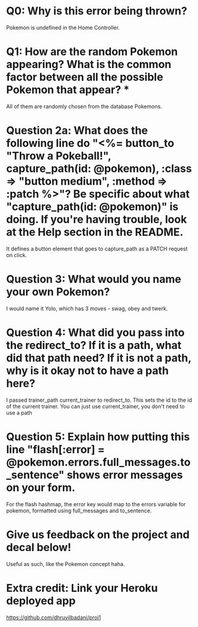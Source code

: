 # Q0: Why is this error being thrown?
Pokemon is undefined in the Home Controller.
# Q1: How are the random Pokemon appearing? What is the common factor between all the possible Pokemon that appear? *
All of them are randomly chosen from the database Pokemons.
# Question 2a: What does the following line do "<%= button_to "Throw a Pokeball!", capture_path(id: @pokemon), :class => "button medium", :method => :patch %>"? Be specific about what "capture_path(id: @pokemon)" is doing. If you're having trouble, look at the Help section in the README.
It defines a button element that goes to capture_path as a PATCH request on click.
# Question 3: What would you name your own Pokemon?
I would name it Yolo, which has 3 moves - swag, obey and twerk.
# Question 4: What did you pass into the redirect_to? If it is a path, what did that path need? If it is not a path, why is it okay not to have a path here?
I passed trainer_path current_trainer to redirect_to. This sets the id to the id of the current trainer. You can just use current_trainer, you don't need to use a path
# Question 5: Explain how putting this line "flash[:error] = @pokemon.errors.full_messages.to_sentence" shows error messages on your form.
For the flash hashmap, the error key would map to the errors variable for pokemon, formatted using full_messages and to_sentence.
# Give us feedback on the project and decal below!
Useful as such, like the Pokemon concept  haha.
# Extra credit: Link your Heroku deployed app
https://github.com/dhruvilbadani/proj1
